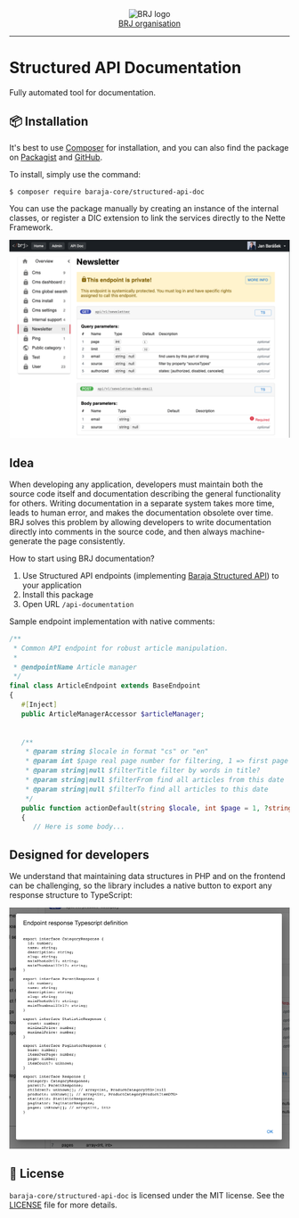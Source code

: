<div align='center'>
  <picture>
    <source media='(prefers-color-scheme: dark)' srcset='https://cdn.brj.app/images/brj-logo/logo-regular.png'>
    <img src='https://cdn.brj.app/images/brj-logo/logo-dark.png' alt='BRJ logo'>
  </picture>
  <br>
  <a href="https://brj.app">BRJ organisation</a>
</div>
<hr>

Structured API Documentation
============================

Fully automated tool for documentation.

📦 Installation
---------------

It's best to use [Composer](https://getcomposer.org) for installation, and you can also find the package on
[Packagist](https://packagist.org/packages/baraja-core/structured-api-doc) and
[GitHub](https://github.com/baraja-core/structured-api-doc).

To install, simply use the command:

```shell
$ composer require baraja-core/structured-api-doc
```

You can use the package manually by creating an instance of the internal classes, or register a DIC extension to link the services directly to the Nette Framework.

![Rendered documentation about Article](doc/sample-article.png)

Idea
----

When developing any application, developers must maintain both the source code itself and documentation describing the general functionality for others. Writing documentation in a separate system takes more time, leads to human error, and makes the documentation obsolete over time. BRJ solves this problem by allowing developers to write documentation directly into comments in the source code, and then always machine-generate the page consistently.

How to start using BRJ documentation?

1. Use Structured API endpoints (implementing [Baraja Structured API](https://github.com/baraja-core/structured-api)) to your application
2. Install this package
3. Open URL `/api-documentation`

Sample endpoint implementation with native comments:

```php
/**
 * Common API endpoint for robust article manipulation.
 *
 * @endpointName Article manager
 */
final class ArticleEndpoint extends BaseEndpoint
{
   #[Inject]
   public ArticleManagerAccessor $articleManager;


   /**
    * @param string $locale in format "cs" or "en"
    * @param int $page real page number for filtering, 1 => first page ... "n" page
    * @param string|null $filterTitle filter by words in title?
    * @param string|null $filterFrom find all articles from this date
    * @param string|null $filterTo find all articles to this date
    */
   public function actionDefault(string $locale, int $page = 1, ?string $filterTitle = null, ?string $filterFrom = null, ?string $filterTo = null): void
   {
      // Here is some body...
```

Designed for developers
-----------------------

We understand that maintaining data structures in PHP and on the frontend can be challenging, so the library includes a native button to export any response structure to TypeScript:

![Native TypeScript export](doc/typescript.png)

📄 License
-----------

`baraja-core/structured-api-doc` is licensed under the MIT license. See the [LICENSE](https://github.com/baraja-core/template/blob/master/LICENSE) file for more details.
